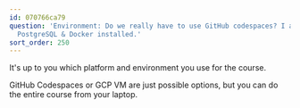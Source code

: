 ```yaml
---
id: 070766ca79
question: 'Environment: Do we really have to use GitHub codespaces? I already have
  PostgreSQL & Docker installed.'
sort_order: 250
---
```


It's up to you which platform and environment you use for the course.

GitHub Codespaces or GCP VM are just possible options, but you can do the entire course from your laptop.